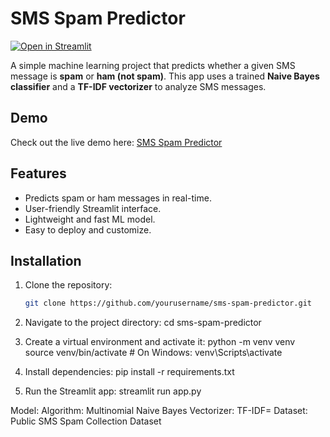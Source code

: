 # SMS Spam Predictor

[![Open in Streamlit](https://img.shields.io/badge/Open_in-Streamlit-brightgreen?logo=streamlit)](https://smsspamtester-hv8l26waslftt5mjnfe9x3.streamlit.app/)

A simple machine learning project that predicts whether a given SMS message is **spam** or **ham (not spam)**. This app uses a trained **Naive Bayes classifier** and a **TF-IDF vectorizer** to analyze SMS messages.

## Demo

Check out the live demo here: [SMS Spam Predictor](https://smsspamtester-hv8l26waslftt5mjnfe9x3.streamlit.app/)

## Features

- Predicts spam or ham messages in real-time.
- User-friendly Streamlit interface.
- Lightweight and fast ML model.
- Easy to deploy and customize.

## Installation

1. Clone the repository:
   ```bash
   git clone https://github.com/yourusername/sms-spam-predictor.git

2. Navigate to the project directory:
  cd sms-spam-predictor

3. Create a virtual environment and activate it:
python -m venv venv
source venv/bin/activate   # On Windows: venv\Scripts\activate

5. Install dependencies:
pip install -r requirements.txt

6. Run the Streamlit app:
streamlit run app.py

Model:
Algorithm: Multinomial Naive Bayes
Vectorizer: TF-IDF=
Dataset: Public SMS Spam Collection Dataset
